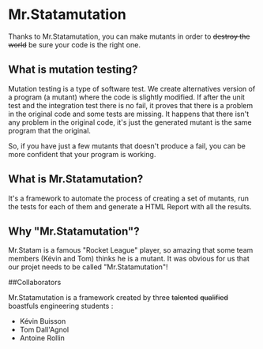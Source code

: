 # Mr.Statamutation

Thanks to Mr.Statamutation, you can make mutants in order to ~~destroy the world~~ be sure your code is the right one.

## What is mutation testing?

Mutation testing is a type of software test. We create alternatives version of a program  (a mutant) where the code is slightly modified. If after the unit test and the integration test there is no fail, it proves that there is a problem in the original code and some tests are missing. It happens that there isn't any problem in the original code, it's just the generated mutant is the same program that the original.

So, if you have just a few mutants that doesn't produce a fail, you can be more confident that your program is working.

## What is Mr.Statamutation?

It's a framework to automate the process of creating a set of mutants, run the tests for each of them and generate a HTML Report with all the results.

## Why "Mr.Statamutation"?

Mr.Statam is a famous "Rocket League" player, so amazing that some team members (Kévin and Tom) thinks he is a mutant. It was obvious for us that our projet needs to be called "Mr.Statamutation"!

##Collaborators

Mr.Statamutation is a framework created by three ~~talented~~ ~~qualified~~ boastfuls engineering students :
- Kévin Buisson
- Tom Dall'Agnol
- Antoine Rollin
